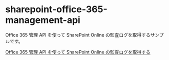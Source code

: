 # sharepoint-office-365-management-api

Office 365 管理 API を使って SharePoint Online の監査ログを取得するサンプルです。

[Office 365 管理 API を使って SharePoint Online の監査ログを取得する](https://blog.karamem0.jp/entry/2020/09/02/150000)
